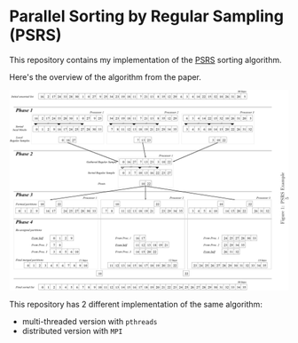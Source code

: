 # Parallel Sorting by Regular Sampling (PSRS)

This repository contains my implementation of the [PSRS](http://www.math-cs.gordon.edu/courses/cps343/doc/psrs.pdf) sorting algorithm.

Here's the overview of the algorithm from the paper.

![](./overview.png)

This repository has 2 different implementation of the same algorithm:
- multi-threaded version with `pthreads`
- distributed version with `MPI`